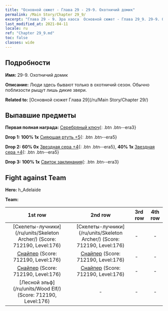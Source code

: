 ```yaml
---
title: "Основной сюжет - Глава 29 - 29-9. Охотничий домик"
permalink: /Main Story/Chapter 29_9/
excerpt: "Глава 29 - 9. Эра хаоса  Основной сюжет - Глава 29_9. 29-9. Охотничий домик"
last_modified_at: 2021-04-11
locale: ru
ref: "Chapter 29_9.md"
toc: false
classes: wide
---
```


## Подробности

 **Имя:** 29-9. Охотничий домик

 **Описание:** Люди здесь бывают только в охотничий сезон. Обычно поблизости рыщут лишь дикие звери.

 **Related to:** [Основной сюжет Глава 29](/ru/Main Story/Chapter 29/)

## Выпавшие предметы

 **Первая полная награда:** [Серебряный ключ](/ru/Items/con_693/){: .btn .btn--era3}

 **Drop 1:** **100% 1x** [Сияющая ртуть +5](/ru/Items/mat_98/){: .btn .btn--era5}

 **Drop 2:** **60% 0x** [Звездная сера +4](/ru/Items/mat_92/){: .btn .btn--era5}, **40% 1x** [Звездная сера +4](/ru/Items/mat_92/){: .btn .btn--era5}

 **Drop 3:** **100% 1x** [Свиток заклинания](/ru/Items/con_694/){: .btn .btn--era3}


## Fight against Team
 **Hero:** h_Adelaide

 **Team:**


  | 1st row | 2nd row | 3rd row | 4th row |
  |:----:|:----:|:----|:----:|
  | [Скелеты-лучники](/ru/units/Skeleton Archer/) (Score: 712190, Level:176)  | [Скелеты-лучники](/ru/units/Skeleton Archer/) (Score: 712190, Level:176)  | - | - |
  | [Снайпер](/ru/units/Sharpshooter/) (Score: 712190, Level:176)  | [Снайпер](/ru/units/Sharpshooter/) (Score: 712190, Level:176)  | - | - |
  | [Снайпер](/ru/units/Sharpshooter/) (Score: 712190, Level:176)  | [Снайпер](/ru/units/Sharpshooter/) (Score: 712190, Level:176)  | - | - |
  | [Лесной эльф](/ru/units/Wood Elf/) (Score: 712190, Level:176)  | - | - | - |


